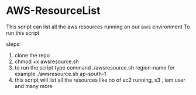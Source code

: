 # AWS-ResourceList
This script can list all the aws resources running on our aws environment 
To run this script

steps:
1) clone the repo
2) chmod +x awsresource.sh
3) to run the script type command ./awsresource.sh region-name for example ./awsresource.sh ap-south-1
4) this script will list all the resources like no of ec2 running, s3 , iam user and many more

